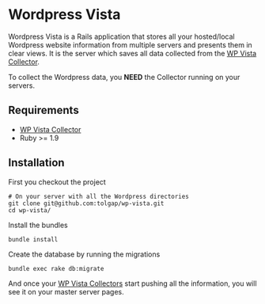 # Wordpress Vista
Wordpress Vista is a Rails application that stores all your hosted/local Wordpress website information from multiple servers and presents them in clear views. It is the server which saves all data collected from the [WP Vista Collector](https://github.com/tolgap/wp-vista-collector).

To collect the Wordpress data, you **NEED** the Collector running on your servers.

## Requirements

* [WP Vista Collector](https://github.com/tolgap/wp-vista-collector)
* Ruby >= 1.9

## Installation
First you checkout the project

    # On your server with all the Wordpress directories
    git clone git@github.com:tolgap/wp-vista.git
    cd wp-vista/

Install the bundles

    bundle install

Create the database by running the migrations

    bundle exec rake db:migrate

And once your [WP Vista Collectors](https://github.com/tolgap/wp-vista-collector) start pushing all the information, you will see it on your master server pages.
